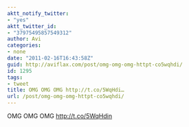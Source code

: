 ```yaml
---
aktt_notify_twitter:
- "yes"
aktt_twitter_id:
- "37975495857549312"
author: Avi
categories:
- none
date: "2011-02-16T16:43:58Z"
guid: http://aviflax.com/post/omg-omg-omg-httpt-co5wqhdi/
id: 1295
tags:
- tweet
title: OMG OMG OMG http://t.co/5WqHdi…
url: /post/omg-omg-omg-httpt-co5wqhdi/
---
```

OMG OMG OMG <a href="http://t.co/5WqHdin" rel="nofollow">http://t.co/5WqHdin</a>